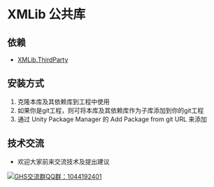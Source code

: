 # XMLib 公共库

## 依赖

- [XMLib.ThirdParty](https://github.com/PxGame/XMLib.ThirdParty)

## 安装方式

 1. 克隆本库及其依赖库到工程中使用
 2. 如果你是git工程，则可将本库及其依赖库作为子库添加到你的git工程
 3. 通过 Unity Package Manager 的 Add Package from git URL 来添加

## 技术交流

- 欢迎大家前来交流技术及提出建议

<a target="_blank" href="https://qm.qq.com/cgi-bin/qm/qr?k=ddtfWymCeKb7s1SqWXN3kw9HLF_RwP2B&jump_from=webapi"><img border="0" src="https://pub.idqqimg.com/wpa/images/group.png" alt="GHS交流群" title="GHS交流群">QQ群：1044192401</a>